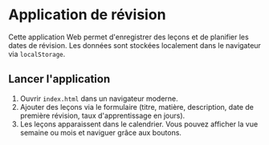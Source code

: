# Application de révision

Cette application Web permet d'enregistrer des leçons et de planifier les dates de révision. Les données sont stockées localement dans le navigateur via `localStorage`.

## Lancer l'application

1. Ouvrir `index.html` dans un navigateur moderne.
2. Ajouter des leçons via le formulaire (titre, matière, description, date de première révision, taux d'apprentissage en jours).
3. Les leçons apparaissent dans le calendrier. Vous pouvez afficher la vue semaine ou mois et naviguer grâce aux boutons.

